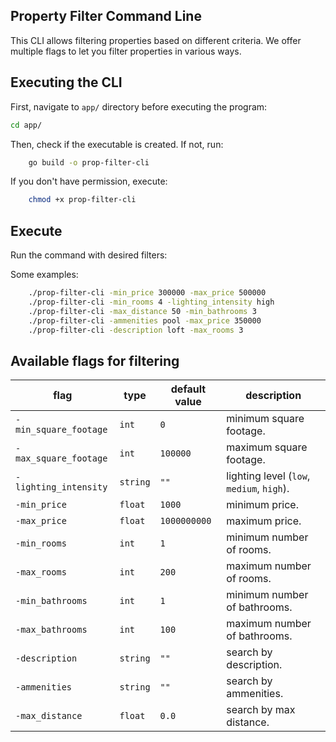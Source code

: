 ## Property Filter Command Line

This CLI allows filtering properties based on different criteria.
We offer multiple flags to let you filter properties in various ways.

## Executing the CLI

First, navigate to `app/` directory before executing the program:

```sh
cd app/
```

Then, check if the executable is created. If not, run:

```sh
    go build -o prop-filter-cli
```

If you don't have permission, execute:

```sh
    chmod +x prop-filter-cli
```

## Execute

Run the command with desired filters:

Some examples:
```sh
    ./prop-filter-cli -min_price 300000 -max_price 500000
    ./prop-filter-cli -min_rooms 4 -lighting_intensity high
    ./prop-filter-cli -max_distance 50 -min_bathrooms 3
    ./prop-filter-cli -ammenities pool -max_price 350000
    ./prop-filter-cli -description loft -max_rooms 3
```

## Available flags for filtering

| flag                   | type    | default value       | description |
|------------------------|---------|---------------------|-------------|
| `-min_square_footage`  | `int`   | `0`                 | minimum square footage. |
| `-max_square_footage`  | `int`   | `100000`            | maximum square footage. |
| `-lighting_intensity`  | `string`| `""`                | lighting level (`low`, `medium`, `high`). |
| `-min_price`           | `float` | `1000`              | minimum price. |
| `-max_price`           | `float` | `1000000000`        | maximum price. |
| `-min_rooms`           | `int`   | `1`                 | minimum number of rooms. |
| `-max_rooms`           | `int`   | `200`               | maximum number of rooms. |
| `-min_bathrooms`       | `int`   | `1`                 | minimum number of bathrooms. |
| `-max_bathrooms`       | `int`   | `100`               | maximum number of bathrooms. |
| `-description`         | `string`| `""`                | search by description. |
| `-ammenities`          | `string`| `""`                | search by ammenities. |
| `-max_distance`        | `float` | `0.0`               | search by max distance. |
